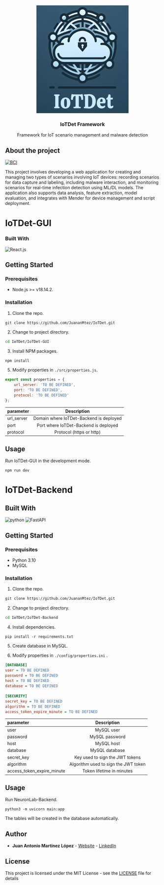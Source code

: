 <!-- PROJECT LOGO -->
<br/>
<div align="center">
<a href="https://github.com/JuananMtez/IotDet">
    <img src="https://raw.githubusercontent.com/JuananMtez/IoTDet/main/img/IoTDetLogo.png" alt="IoTDet" width="300" height="350">

  </a>
  <h3 align="center">IoTDet Framework</h3>
  <p align="center">
    Framework for IoT scenario management and malware detection
  </p>
</div>

## About the project
<a href="https://um.es">
  <img src="https://sceps.es/wp-content/uploads/2017/08/Logo-UMU.jpg" alt="BCI" width="195" height="50">
</a>
<br/>

This project involves developing a web application for creating and managing two types of scenarios involving IoT devices: recording scenarios for data capture and labeling, including malware interaction, and monitoring scenarios for real-time infection detection using ML/DL models. The application also supports data analysis, feature extraction, model evaluation, and integrates with Mender for device management and script deployment.


# IoTDet-GUI

### Built With
![React.js]

## Getting Started

### Prerequisites
* Node.js >= v18.14.2.


### Installation
1. Clone the repo.
```sh
git clone https://github.com/JuananMtez/IoTDet.git
```

2. Change to project directory.
```sh
cd IoTDet/IoTDet-GUI
```

3. Install NPM packages.
```shell
npm install
```

5. Modify properties in ```./src/properties.js```.
```js
export const properties = {
    url_server: 'TO BE DEFINED',
    port: 'TO BE DEFINED',
    protocol: 'TO BE DEFINED'
};
```


| parameter                    |   Description   |
|:-----------------------------|:---------------:|
| url_server                   | 	Domain where IoTDet-Backend is deployed
| port	                        |  	Port where IoTDet-Backend is deployed
| protocol 	                   |     Protocol (https or http)

## Usage

Run IoTDet-GUI in the development mode.
```shell
npm run dev
```

# IoTDet-Backend

## Built With
![python] ![FastAPI]

## Getting Started

### Prerequisites
* Python 3.10
* MySQL 


### Installation
1. Clone the repo.
```sh
git clone https://github.com/JuananMtez/IoTDet.git
```

2. Change to project directory.
```sh
cd IoTDet/IoTDet-Backend
```

4. Install dependencies.
```shell
pip install -r requirements.txt
```

5. Create database in MySQL.

6. Modify properties in ```./config/properties.ini``` .
```ini
[DATABASE]
user = TO BE DEFINED
password = TO BE DEFINED
host = TO BE DEFINED
database = TO BE DEFINED

[SECURITY]
secret_key = TO BE DEFINED
algorithm = TO BE DEFINED
access_token_expire_minute = TO BE DEFINED
```

| parameter                    |   Description   |
|:-----------------------------|:---------------:|
| user                         | 	MySQL user 
| password	                    |  	MySQL password 
| host 	                       |       	MySQL host       
| database 	                   |       	MySQL database         
| secret_key 	                 |       	Key used to sign the JWT tokens       
| algorithm 	                  |      	Algorithm used to sign the JWT token   
| access_token_expire_minute 	 |       	Token lifetime in minutes
 	        



## Usage

Run NeuronLab-Backend.
```shell
python3 -m uvicorn main:app
```

The tables will be created in the database automatically.




## Author

* **Juan Antonio Martínez López** - [Website](https://juananmtez.github.io/) - [LinkedIn](https://www.linkedin.com/in/juanantonio-martinez/)


## License

This project is licensed under the MIT License - see the [LICENSE](LICENSE) file for details

[Python]: https://img.shields.io/badge/Python-20232A?style=for-the-badge&logo=python
[FastAPI]: https://img.shields.io/badge/fastapi-20232A?style=for-the-badge&logo=fastapi
[React.js]: https://img.shields.io/badge/React-20232A?style=for-the-badge&logo=react
